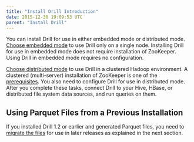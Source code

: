 ```yaml
---
title: "Install Drill Introduction"
date: 2015-12-30 19:09:53 UTC
parent: "Install Drill"
---
```


You can install Drill for use in either embedded mode or distributed mode. [Choose embedded mode]({{site.baseurl}}/docs/installing-drill-in-embedded-mode/) to use Drill only on a single node. Installing Drill for use in embedded mode does not require installation of ZooKeeper. Using Drill in embedded mode requires no configuration.

[Choose distributed mode]({{site.baseurl}}/docs/installing-drill-in-distributed-mode/) to use Drill in a clustered Hadoop environment. A clustered (multi-server) installation of ZooKeeper is one of the [prerequisites]({{site.baseurl}}/docs/distributed-mode-prerequisites/). You also need to configure Drill for use in distributed mode. After you complete these tasks, connect Drill to your Hive, HBase, or distributed file system data sources, and run queries on them.

## Using Parquet Files from a Previous Installation
If you installed Drill 1.2 or earlier and generated Parquet files, you need to [migrate the files]({{site.baseurl}}/docs/migrating-parquet-data) for use in later releases as explained in the next section.
